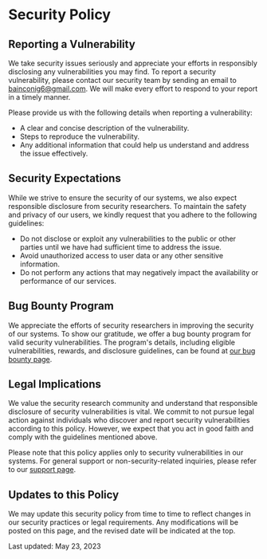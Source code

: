 # Security Policy

## Reporting a Vulnerability

We take security issues seriously and appreciate your efforts in responsibly disclosing any vulnerabilities you may find. To report a security vulnerability, please contact our security team by sending an email to bainconig6@gmail.com. We will make every effort to respond to your report in a timely manner.

Please provide us with the following details when reporting a vulnerability:

- A clear and concise description of the vulnerability.
- Steps to reproduce the vulnerability.
- Any additional information that could help us understand and address the issue effectively.

## Security Expectations

While we strive to ensure the security of our systems, we also expect responsible disclosure from security researchers. To maintain the safety and privacy of our users, we kindly request that you adhere to the following guidelines:

- Do not disclose or exploit any vulnerabilities to the public or other parties until we have had sufficient time to address the issue.
- Avoid unauthorized access to user data or any other sensitive information.
- Do not perform any actions that may negatively impact the availability or performance of our services.

## Bug Bounty Program

We appreciate the efforts of security researchers in improving the security of our systems. To show our gratitude, we offer a bug bounty program for valid security vulnerabilities. The program's details, including eligible vulnerabilities, rewards, and disclosure guidelines, can be found at [our bug bounty page](https://example.com/bug-bounty).

## Legal Implications

We value the security research community and understand that responsible disclosure of security vulnerabilities is vital. We commit to not pursue legal action against individuals who discover and report security vulnerabilities according to this policy. However, we expect that you act in good faith and comply with the guidelines mentioned above.

Please note that this policy applies only to security vulnerabilities in our systems. For general support or non-security-related inquiries, please refer to our [support page](https://example.com/support).

## Updates to this Policy

We may update this security policy from time to time to reflect changes in our security practices or legal requirements. Any modifications will be posted on this page, and the revised date will be indicated at the top.

Last updated: May 23, 2023

